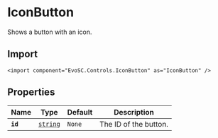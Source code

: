 # IconButton
Shows a button with an icon.

## Import
```xml:no-line-numbers
<import component="EvoSC.Controls.IconButton" as="IconButton" />
```

## Properties
| Name | Type | Default | Description |
|------|------|---------|-------------|
| **`id`** | [`string`](#) | `None` | The ID of the button. || **`icon`** | [`string`](#) | `None` | The icon to display in the button. || **`text`** | [`string`](#) | `` | The text to display in the button. || **`x`** | [`double`](#) | `0.0` | The X position of the button. || **`y`** | [`double`](#) | `0.0` | The Y position of the button. || **`width`** | [`double`](#) | `17.0` | The width of the button background. || **`height`** | [`double`](#) | `5.0` | The height of the button background. || **`type`** | [`string`](#) | `primary` | The style type of the button, can be default or secondary. || **`action`** | [`string`](#) | `` | The action to call when the button is clicked. This disables event scripts. || **`disabled`** | [`bool`](#) | `false` | Whether the button is disabled or not. If disabled, the button wont fire events. || **`hasText`** | [`bool`](#) | `false` | Whether the button has text on it. || **`style`** | [`string`](#) | `normal` | Possible values: normal, round || **`iconPos`** | [`string`](#) | `left` | The position of the icon relative to the button text. || **`className`** | [`string`](#) | `evosc-iconbutton` | Custom style || **`data`** | [`string`](#) | `` | Custom data passed to the component || **`size`** | [`string`](#) | `normal` | Size of the button can be normal, small, big or custom. |